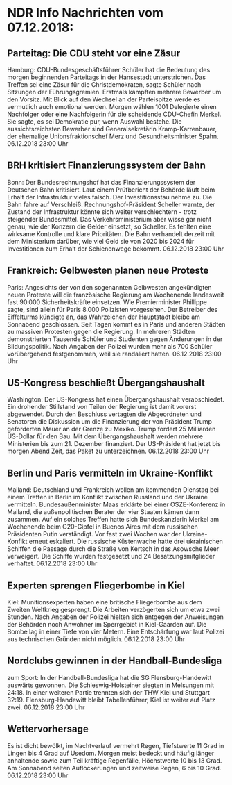 # NDR Info Nachrichten vom 07.12.2018:


## Parteitag: Die CDU steht vor eine Zäsur
Hamburg:	 CDU-Bundesgeschäftsführer Schüler hat die Bedeutung des morgen beginnenden Parteitags in der Hansestadt unterstrichen. Das Treffen sei eine Zäsur für die Christdemokraten, sagte Schüler nach Sitzungen der Führungsgremien. Erstmals kämpften mehrere Bewerber um den Vorsitz. Mit Blick auf den Wechsel an der Parteispitze werde es vermutlich auch emotional werden. Morgen wählen 1001 Delegierte einen Nachfolger oder eine Nachfolgerin für die scheidende CDU-Chefin Merkel. Sie sagte, es sei Demokratie pur, wenn Auswahl bestehe. Die aussichtsreichsten Bewerber sind Generalsekretärin Kramp-Karrenbauer, der ehemalige Unionsfraktionschef Merz und Gesundheitsminister Spahn. 06.12.2018 23:00 Uhr 

## BRH kritisiert Finanzierungssystem der Bahn
Bonn: Der Bundesrechnungshof hat das Finanzierungssystem der Deutschen Bahn kritisiert. Laut einem Prüfbericht der Behörde läuft beim Erhalt der Infrastruktur vieles falsch. Der Investitionsstau nehme zu. Die Bahn fahre auf Verschleiß. Rechnungshof-Präsident Scheller warnte, der Zustand der Infrastruktur könnte sich weiter verschlechtern - trotz steigender Bundesmittel. Das Verkehrsministerium aber wisse gar nicht genau, wie der Konzern die Gelder einsetzt, so Scheller. Es fehlten eine wirksame Kontrolle und klare Prioritäten. Die Bahn verhandelt derzeit mit dem Ministerium darüber, wie viel Geld sie von 2020 bis 2024 für Investitionen zum Erhalt der Schienenwege bekommt. 06.12.2018 23:00 Uhr 

## Frankreich: Gelbwesten planen neue Proteste
Paris: Angesichts der von den sogenannten Gelbwesten angekündigten neuen Proteste will die französische Regierung am Wochenende landesweit fast 90.000 Sicherheitskräfte einsetzen. Wie Premierminister Phillippe sagte, sind allein für Paris 8.000 Polizisten vorgesehen. Der Betreiber des Eiffelturms kündigte an, das Wahrzeichen der Hauptstadt bleibe am Sonnabend geschlossen. Seit Tagen kommt es in Paris und anderen Städten zu massiven Protesten gegen die Regierung. In mehreren Städten demonstrierten Tausende Schüler und Studenten gegen Änderungen in der Bildungspolitik. Nach Angaben der Polizei wurden mehr als 700 Schüler vorübergehend festgenommen, weil sie randaliert hatten. 06.12.2018 23:00 Uhr 

## US-Kongress beschließt Übergangshaushalt
Washington: Der US-Kongress hat einen Übergangshaushalt verabschiedet. Ein drohender Stillstand von Teilen der Regierung ist damit vorerst abgewendet. Durch den Beschluss vertagten die Abgeordneten und Senatoren die Diskussion um die Finanzierung der von Präsident Trump geforderten Mauer an der Grenze zu Mexiko. Trump fordert 25 Milliarden US-Dollar für den Bau. Mit dem Übergangshaushalt werden mehrere Ministerien bis zum 21. Dezember finanziert. Der US-Präsident hat jetzt bis morgen Abend Zeit, das Paket zu unterzeichnen. 06.12.2018 23:00 Uhr 

## Berlin und Paris vermitteln im Ukraine-Konflikt
Mailand:     Deutschland und Frankreich wollen am kommenden Dienstag bei einem Treffen in Berlin im Konflikt zwischen Russland und der Ukraine vermitteln. Bundesaußenminister Maas erklärte bei einer OSZE-Konferenz in Mailand, die außenpolitischen Berater der vier Staaten kämen dann zusammen. Auf ein solches Treffen hatte sich Bundeskanzlerin Merkel am Wochenende beim G20-Gipfel in Buenos Aires mit dem russischen Präsidenten Putin verständigt. Vor fast zwei Wochen war der Ukraine-Konfikt erneut eskaliert. Die russische Küstenwache hatte drei ukrainischen Schiffen die Passage durch die Straße von Kertsch in das Asowsche Meer verweigert. Die Schiffe wurden festgesetzt und 24 Besatzungsmitglieder verhaftet. 06.12.2018 23:00 Uhr 

## Experten sprengen Fliegerbombe in Kiel
Kiel:   Munitionsexperten haben eine britische Fliegerbombe aus dem Zweiten Weltkrieg gesprengt. Die Arbeiten verzögerten sich um etwa zwei Stunden. Nach Angaben der Polizei hielten sich entgegen der Anweisungen der Behörden noch Anwohner im Sperrgebiet in Kiel-Gaarden auf. Die Bombe lag in einer Tiefe von vier Metern. Eine Entschärfung war laut Polizei aus technischen Gründen nicht möglich. 06.12.2018 23:00 Uhr 

## Nordclubs gewinnen in der Handball-Bundesliga
zum Sport: In der Handball-Bundesliga hat die SG Flensburg-Handewitt auswärts gewonnen. Die Schleswig-Holsteiner siegten in Melsungen mit 24:18. In einer weiteren Partie trennten sich der THW Kiel und Stuttgart 32:19. Flensburg-Handewitt bleibt Tabellenführer, Kiel ist weiter auf Platz zwei. 06.12.2018 23:00 Uhr 

## Wettervorhersage
Es ist dicht bewölkt, im Nachtverlauf vermehrt Regen, Tiefstwerte 11 Grad in Lingen bis 4 Grad auf Usedom. Morgen meist bedeckt und häufig länger anhaltende sowie zum Teil kräftige Regenfälle, Höchstwerte 10 bis 13 Grad. Am Sonnabend selten Auflockerungen und zeitweise Regen, 6 bis 10 Grad. 06.12.2018 23:00 Uhr 
